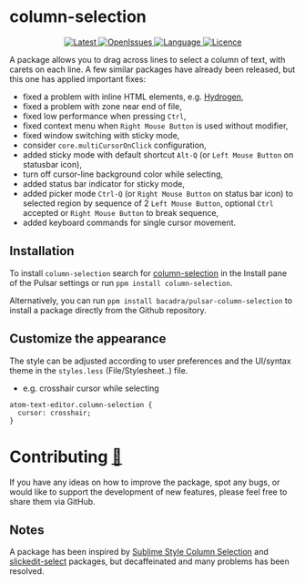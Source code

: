 # column-selection

<p align="center">
  <a href="https://github.com/bacadra/pulsar-column-selection/tags">
  <img src="https://img.shields.io/github/v/tag/bacadra/pulsar-column-selection?style=for-the-badge&label=Latest&color=blue" alt="Latest">
  </a>
  <a href="https://github.com/bacadra/pulsar-column-selection/issues">
  <img src="https://img.shields.io/github/issues-raw/bacadra/pulsar-column-selection?style=for-the-badge&color=blue" alt="OpenIssues">
  </a>
  <a href="https://github.com/bacadra/pulsar-column-selection/blob/master/package.json">
  <img src="https://img.shields.io/github/languages/top/bacadra/pulsar-column-selection?style=for-the-badge&color=blue" alt="Language">
  </a>
  <a href="https://github.com/bacadra/pulsar-column-selection/blob/master/LICENSE">
  <img src="https://img.shields.io/github/license/bacadra/pulsar-column-selection?style=for-the-badge&color=blue" alt="Licence">
  </a>
</p>

A package allows you to drag across lines to select a column of text, with carets on each line. A few similar packages have already been released, but this one has applied important fixes:

* fixed a problem with inline HTML elements, e.g. [Hydrogen](https://github.com/nteract/hydrogen),
* fixed a problem with zone near end of file,
* fixed low performance when pressing `Ctrl`,
* fixed context menu when `Right Mouse Button` is used without modifier,
* fixed window switching with sticky mode,
* consider `core.multiCursorOnClick` configuration,
* added sticky mode with default shortcut `Alt-Q` (or `Left Mouse Button` on statusbar icon),
* turn off cursor-line background color while selecting,
* added status bar indicator for sticky mode,
* added picker mode `Ctrl-Q` (or `Right Mouse Button` on status bar icon) to selected region by sequence of 2 `Left Mouse Button`, optional `Ctrl` accepted or `Right Mouse Button` to break sequence,
* added keyboard commands for single cursor movement.

## Installation

To install `column-selection` search for [column-selection](https://web.pulsar-edit.dev/packages/column-selection) in the Install pane of the Pulsar settings or run `ppm install column-selection`.

Alternatively, you can run `ppm install bacadra/pulsar-column-selection` to install a package directly from the Github repository.

## Customize the appearance

The style can be adjusted according to user preferences and the UI/syntax theme in the `styles.less` (File/Stylesheet..) file.

* e.g. crosshair cursor while selecting

```less
atom-text-editor.column-selection {
  cursor: crosshair;
}
```

# Contributing [🍺](https://www.buymeacoffee.com/asiloisad)

If you have any ideas on how to improve the package, spot any bugs, or would like to support the development of new features, please feel free to share them via GitHub.

## Notes

A package has been inspired by [Sublime Style Column Selection](https://github.com/bigfive/atom-sublime-select) and [slickedit-select](https://github.com/virtualthoughts/slickedit-select) packages, but decaffeinated and many problems has been resolved.
